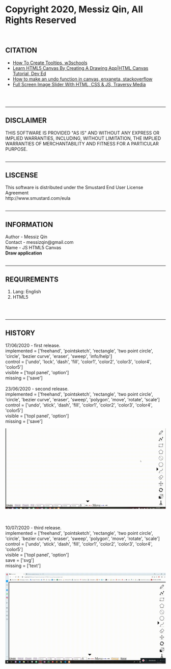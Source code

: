 # Copyright 2020, Messiz Qin, All Rights Reserved
<br />
<h2>CITATION</h2>
<ul>
	<li>
		<a href='https://www.w3schools.com/howto/howto_css_tooltip.asp'>How To Create Tooltips, w3schools</a>
	</li>
	<li>
		<a href='https://www.youtube.com/watch?v=3GqUM4mEYKA'>Learn HTML5 Canvas By Creating A Drawing App|HTML Canvas Tutorial, Dev Ed</a>
	</li>
	<li>
		<a href='https://stackoverflow.com/a/53961111'>How to make an undo function in canvas, enxaneta, stackoverflow</a>
	</li>
	<li>
		<a href='https://www.youtube.com/watch?v=7ZO2RTMNSAY'>Full Screen Image Slider With HTML, CSS & JS, Traversy Media</a>
	</li>
</ul>
<br /><br />
<hr />
<h2>DISCLAIMER</h2>
THIS SOFTWARE IS PROVIDED "AS IS" AND WITHOUT ANY EXPRESS OR IMPLIED WARRANTIES, INCLUDING, WITHOUT LIMITATION, THE IMPLIED WARRANTIES OF MERCHANTABILITY AND FITNESS FOR A PARTICULAR PURPOSE.
<br /><br />
<hr />
<h2>LISCENSE</h2>
This software is distributed under the Smustard End User License Agreement<br />
http://www.smustard.com/eula
<br /><br />
<hr />
<h2>INFORMATION</h2>
Author - Messiz Qin<br />
Contact - messizqin@gmail.com<br />
Name - JS HTML5 Canvas<br />
<b>Draw application</b>
<br /><br />
<hr />
<h2>REQUIREMENTS</h2>
<ol>
  <li>Lang: English</li>
  <li>HTML5</li>
</ol>
<br /><br />
<hr />
<h2>HISTORY</h2>
17/06/2020 - first release. <br />
implemented = ['freehand', 'pointsketch', 'rectangle', 'two point circle', 'circle', 'bezier curve', 'eraser', 'sweep', 'info/help'] <br />
control = ['undo', 'lock', 'dash', 'fill', 'color1', 'color2', 'color3', 'color4', 'color5'] <br />
visible = ['topl panel', 'option'] <br />
missing = ['save']
<br /><br />	
23/06/2020 - second release. <br />
implemented = ['freehand', 'pointsketch', 'rectangle', 'two point circle', 'circle', 'bezier curve', 'eraser', 'sweep', 'polygon', 'move', 'rotate', 'scale'] <br />
control = ['undo', 'stick', 'dash', 'fill', 'color1', 'color2', 'color3', 'color4', 'color5'] <br />
visible = ['topl panel', 'option'] <br />
missing = ['save']

![house](https://github.com/Weilory/JavaScript-HTML5-Canvas/blob/master/docs/gif/house.gif)

<br /><br />
10/07/2020 - third release. <br />
implemented = ['freehand', 'pointsketch', 'rectangle', 'two point circle', 'circle', 'bezier curve', 'eraser', 'sweep', 'polygon', 'move', 'rotate', 'scale'] <br />
control = ['undo', 'stick', 'dash', 'fill', 'color1', 'color2', 'color3', 'color4', 'color5'] <br />
visible = ['topl panel', 'option'] <br />
save = ['svg'] <br />
missing = ['text']

![exp2](https://github.com/Weilory/JavaScript-HTML5-Canvas/blob/master/docs/gif/exp2.gif)

<br /><br />
